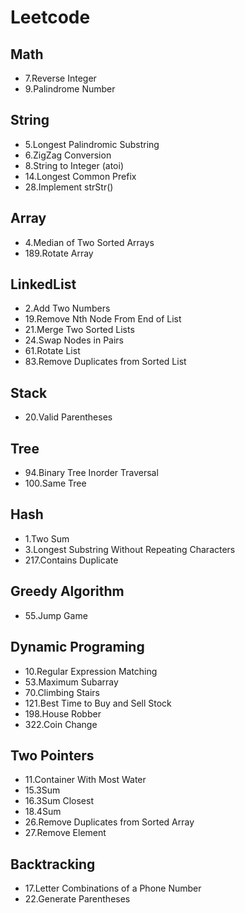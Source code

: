 # Leetcode

## Math
* 7.Reverse Integer
* 9.Palindrome Number

## String
* 5.Longest Palindromic Substring
* 6.ZigZag Conversion
* 8.String to Integer (atoi)
* 14.Longest Common Prefix
* 28.Implement strStr()

## Array
* 4.Median of Two Sorted Arrays
* 189.Rotate Array

## LinkedList
* 2.Add Two Numbers
* 19.Remove Nth Node From End of List
* 21.Merge Two Sorted Lists
* 24.Swap Nodes in Pairs
* 61.Rotate List
* 83.Remove Duplicates from Sorted List

## Stack
* 20.Valid Parentheses

## Tree
* 94.Binary Tree Inorder Traversal
* 100.Same Tree

## Hash
* 1.Two Sum
* 3.Longest Substring Without Repeating Characters
* 217.Contains Duplicate

## Greedy Algorithm
* 55.Jump Game

## Dynamic Programing
* 10.Regular Expression Matching
* 53.Maximum Subarray
* 70.Climbing Stairs
* 121.Best Time to Buy and Sell Stock
* 198.House Robber
* 322.Coin Change

## Two Pointers
* 11.Container With Most Water
* 15.3Sum
* 16.3Sum Closest
* 18.4Sum
* 26.Remove Duplicates from Sorted Array
* 27.Remove Element

## Backtracking
* 17.Letter Combinations of a Phone Number
* 22.Generate Parentheses
